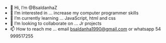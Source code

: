 - 👋 Hi, I’m @BsaldanhaZ
- 👀 I’m interested in ... increase my computer programmer skills
- 🌱 I’m currently learning ... JavaScript, html and css
- 💞️ I’m looking to collaborate on ... Jr projects
- 📫 How to reach me ... email bsaldanha1990@gmail.com or whatsapp 54 999517255

<!---
BsaldanhaZ/BsaldanhaZ is a ✨ special ✨ repository because its `README.md` (this file) appears on your GitHub profile.
You can click the Preview link to take a look at your changes.
--->
